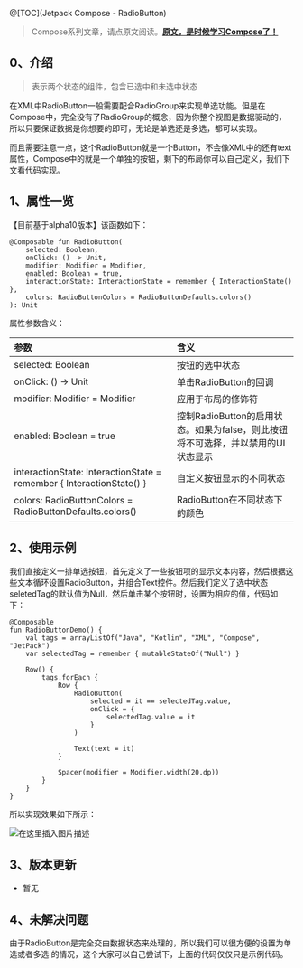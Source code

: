 
@[TOC](Jetpack Compose - RadioButton)

> Compose系列文章，请点原文阅读。[**原文，是时候学习Compose了！**](https://blog.csdn.net/u010976213/article/details/110393920)

## 0、介绍

> 表示两个状态的组件，包含已选中和未选中状态

在XML中RadioButton一般需要配合RadioGroup来实现单选功能。但是在Compose中，完全没有了RadioGroup的概念，因为你整个视图是数据驱动的，所以只要保证数据是你想要的即可，无论是单选还是多选，都可以实现。

而且需要注意一点，这个RadioButton就是一个Button，不会像XML中的还有text属性，Compose中的就是一个单独的按钮，剩下的布局你可以自己定义，我们下文看代码实现。
## 1、属性一览
【目前基于alpha10版本】该函数如下：
```
@Composable fun RadioButton(
    selected: Boolean,
    onClick: () -> Unit,
    modifier: Modifier = Modifier,
    enabled: Boolean = true,
    interactionState: InteractionState = remember { InteractionState() },
    colors: RadioButtonColors = RadioButtonDefaults.colors()
): Unit
```

属性参数含义：

参数 | 含义
:----- |:-----
selected: Boolean | 按钮的选中状态
onClick: () -> Unit |  单击RadioButton的回调
modifier: Modifier = Modifier | 应用于布局的修饰符
enabled: Boolean = true | 控制RadioButton的启用状态。如果为false，则此按钮将不可选择，并以禁用的UI状态显示
interactionState: InteractionState = remember { InteractionState() } | 自定义按钮显示的不同状态
colors: RadioButtonColors = RadioButtonDefaults.colors() |  RadioButton在不同状态下的颜色

## 2、使用示例
我们直接定义一排单选按钮，首先定义了一些按钮项的显示文本内容，然后根据这些文本循环设置RadioButton，并组合Text控件。然后我们定义了选中状态seletedTag的默认值为Null，然后单击某个按钮时，设置为相应的值，代码如下：
```
@Composable
fun RadioButtonDemo() {
    val tags = arrayListOf("Java", "Kotlin", "XML", "Compose", "JetPack")
    var selectedTag = remember { mutableStateOf("Null") }

    Row() {
        tags.forEach {
            Row {
                RadioButton(
                    selected = it == selectedTag.value,
                    onClick = {
                        selectedTag.value = it
                    }
                )

                Text(text = it)
            }

            Spacer(modifier = Modifier.width(20.dp))
        }
    }
}
```

所以实现效果如下所示：

![在这里插入图片描述](https://img-blog.csdnimg.cn/20210116213823511.gif#pic_center)


## 3、版本更新
- 暂无

## 4、未解决问题
由于RadioButton是完全交由数据状态来处理的，所以我们可以很方便的设置为单选或者多选 的情况，这个大家可以自己尝试下，上面的代码仅仅只是示例代码。